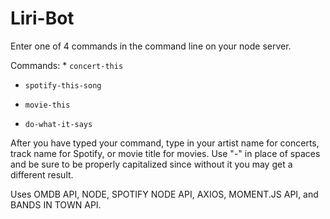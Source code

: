 # Liri-Bot

Enter one of 4 commands in the command line on your node server.

Commands:  * `concert-this`

   * `spotify-this-song`

   * `movie-this`

   * `do-what-it-says`

After you have typed your command, type in your artist name for concerts, track name for Spotify, or movie title for movies. Use "-" in place of spaces and be sure to be properly capitalized since without it you may get a different result.

Uses OMDB API, NODE, SPOTIFY NODE API, AXIOS, MOMENT.JS API, and BANDS IN TOWN API.